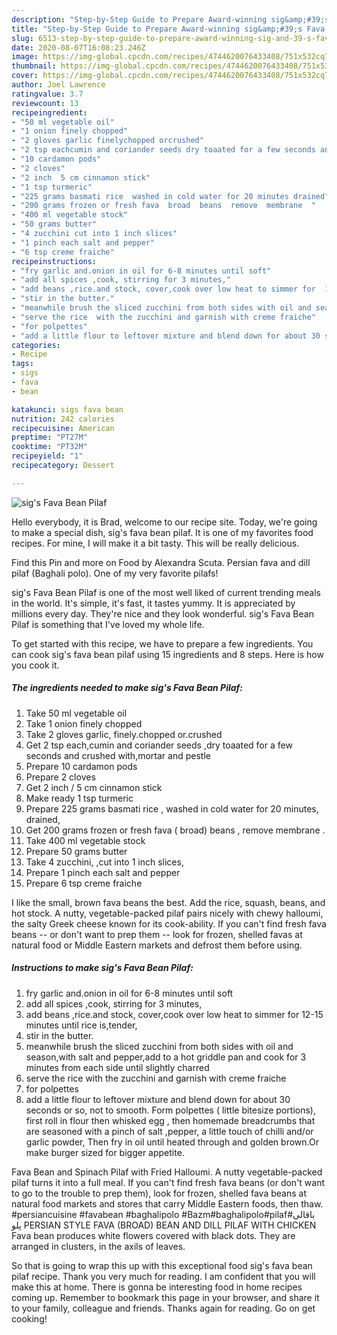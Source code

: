 ```yaml
---
description: "Step-by-Step Guide to Prepare Award-winning sig&amp;#39;s Fava Bean Pilaf"
title: "Step-by-Step Guide to Prepare Award-winning sig&amp;#39;s Fava Bean Pilaf"
slug: 6513-step-by-step-guide-to-prepare-award-winning-sig-and-39-s-fava-bean-pilaf
date: 2020-08-07T16:08:23.246Z
image: https://img-global.cpcdn.com/recipes/4744620076433408/751x532cq70/sigs-fava-bean-pilaf-recipe-main-photo.jpg
thumbnail: https://img-global.cpcdn.com/recipes/4744620076433408/751x532cq70/sigs-fava-bean-pilaf-recipe-main-photo.jpg
cover: https://img-global.cpcdn.com/recipes/4744620076433408/751x532cq70/sigs-fava-bean-pilaf-recipe-main-photo.jpg
author: Joel Lawrence
ratingvalue: 3.7
reviewcount: 13
recipeingredient:
- "50 ml vegetable oil"
- "1 onion finely chopped"
- "2 gloves garlic finelychopped orcrushed"
- "2 tsp eachcumin and coriander seeds dry toaated for a few seconds and crushed withmortar and pestle"
- "10 cardamon pods"
- "2 cloves"
- "2 inch  5 cm cinnamon stick"
- "1 tsp turmeric"
- "225 grams basmati rice  washed in cold water for 20 minutes drained"
- "200 grams frozen or fresh fava  broad  beans  remove  membrane  "
- "400 ml vegetable stock"
- "50 grams butter"
- "4 zucchini cut into 1 inch slices"
- "1 pinch each salt and pepper"
- "6 tsp creme fraiche"
recipeinstructions:
- "fry garlic and.onion in oil for 6-8 minutes until soft"
- "add all spices ,cook, stirring for 3 minutes,"
- "add beans ,rice.and stock, cover,cook over low heat to simmer for  12-15 minutes until rice is,tender,"
- "stir in the butter."
- "meanwhile brush the sliced zucchini from both sides with oil and season,with salt and pepper,add to a hot griddle pan and cook for 3 minutes from each side until slightly charred"
- "serve the rice  with the zucchini and garnish with creme fraiche"
- "for polpettes"
- "add a little flour to leftover mixture and blend down for about 30 seconds or so, not to smooth. Form polpettes ( little bitesize portions), first roll in flour then whisked egg , then homemade breadcrumbs that are seasoned with a pinch of salt ,pepper, a little touch of chilli and/or garlic powder, Then fry in oil until heated through and golden brown.Or make burger sized for bigger appetite."
categories:
- Recipe
tags:
- sigs
- fava
- bean

katakunci: sigs fava bean 
nutrition: 242 calories
recipecuisine: American
preptime: "PT27M"
cooktime: "PT32M"
recipeyield: "1"
recipecategory: Dessert

---
```



![sig&#39;s Fava Bean Pilaf](https://img-global.cpcdn.com/recipes/4744620076433408/751x532cq70/sigs-fava-bean-pilaf-recipe-main-photo.jpg)

Hello everybody, it is Brad, welcome to our recipe site. Today, we're going to make a special dish, sig&#39;s fava bean pilaf. It is one of my favorites food recipes. For mine, I will make it a bit tasty. This will be really delicious.

Find this Pin and more on Food by Alexandra Scuta. Persian fava and dill pilaf (Baghali polo). One of my very favorite pilafs!

sig&#39;s Fava Bean Pilaf is one of the most well liked of current trending meals in the world. It's simple, it's fast, it tastes yummy. It is appreciated by millions every day. They're nice and they look wonderful. sig&#39;s Fava Bean Pilaf is something that I've loved my whole life.


To get started with this recipe, we have to prepare a few ingredients. You can cook sig&#39;s fava bean pilaf using 15 ingredients and 8 steps. Here is how you cook it.

<!--inarticleads1-->

##### The ingredients needed to make sig&#39;s Fava Bean Pilaf:

1. Take 50 ml vegetable oil
1. Take 1 onion finely chopped
1. Take 2 gloves garlic, finely.chopped or.crushed
1. Get 2 tsp each,cumin and coriander seeds ,dry toaated for a few seconds and crushed with,mortar and pestle
1. Prepare 10 cardamon pods
1. Prepare 2 cloves
1. Get 2 inch / 5 cm cinnamon stick
1. Make ready 1 tsp turmeric
1. Prepare 225 grams basmati rice , washed in cold water for 20 minutes, drained,
1. Get 200 grams frozen or fresh fava ( broad)  beans , remove  membrane  .
1. Take 400 ml vegetable stock
1. Prepare 50 grams butter
1. Take 4 zucchini, ,cut into 1 inch slices,
1. Prepare 1 pinch each salt and pepper
1. Prepare 6 tsp creme fraiche


I like the small, brown fava beans the best. Add the rice, squash, beans, and hot stock. A nutty, vegetable-packed pilaf pairs nicely with chewy halloumi, the salty Greek cheese known for its cook-ability. If you can&#39;t find fresh fava beans -- or don&#39;t want to prep them -- look for frozen, shelled favas at natural food or Middle Eastern markets and defrost them before using. 

<!--inarticleads2-->

##### Instructions to make sig&#39;s Fava Bean Pilaf:

1. fry garlic and.onion in oil for 6-8 minutes until soft
1. add all spices ,cook, stirring for 3 minutes,
1. add beans ,rice.and stock, cover,cook over low heat to simmer for  12-15 minutes until rice is,tender,
1. stir in the butter.
1. meanwhile brush the sliced zucchini from both sides with oil and season,with salt and pepper,add to a hot griddle pan and cook for 3 minutes from each side until slightly charred
1. serve the rice  with the zucchini and garnish with creme fraiche
1. for polpettes
1. add a little flour to leftover mixture and blend down for about 30 seconds or so, not to smooth. Form polpettes ( little bitesize portions), first roll in flour then whisked egg , then homemade breadcrumbs that are seasoned with a pinch of salt ,pepper, a little touch of chilli and/or garlic powder, Then fry in oil until heated through and golden brown.Or make burger sized for bigger appetite.


Fava Bean and Spinach Pilaf with Fried Halloumi. A nutty vegetable-packed pilaf turns it into a full meal. If you can&#39;t find fresh fava beans (or don&#39;t want to go to the trouble to prep them), look for frozen, shelled fava beans at natural food markets and stores that carry Middle Eastern foods, then thaw. #persiancuisine #favabean #baghalipolo #Bazm#baghalipolo#pilaf#باقالی پلو PERSIAN STYLE FAVA (BROAD) BEAN AND DILL PILAF WITH CHICKEN Fava bean produces white flowers covered with black dots. They are arranged in clusters, in the axils of leaves. 

So that is going to wrap this up with this exceptional food sig&#39;s fava bean pilaf recipe. Thank you very much for reading. I am confident that you will make this at home. There is gonna be interesting food in home recipes coming up. Remember to bookmark this page in your browser, and share it to your family, colleague and friends. Thanks again for reading. Go on get cooking!
